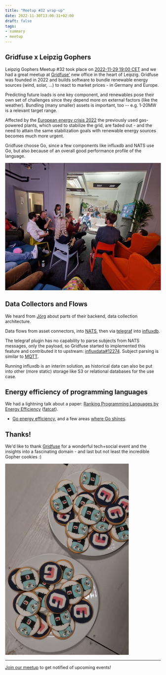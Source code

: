 ```yaml
---
title: "Meetup #32 wrap-up"
date: 2022-11-30T13:00:31+02:00
draft: false
tags:
- summary
- meetup
---
```


## Gridfuse x Leipzig Gophers


Leipzig Gophers Meetup #32 took place on [2022-11-29 19:00 CET][meetup] and we had a
great meetup at [Gridfuse'](https://gridfuse.com/) new office in the heart of
Leipzig. Gridfuse was founded in 2022 and builds software to bundle renewable
energy sources (wind, solar, ...) to react to market prices - in Germany and
Europe.

Predicting future loads is one key component, and renewables pose their own set
of challenges since they depend more on external factors (like the
weather). Bundling (many smaller) assets is important, too -- e.g. 1-20MW is a relevant target range.

Affected by the [European energy crisis
2022](https://www.consilium.europa.eu/en/infographics/eu-measures-to-cut-down-energy-bills/)
the previously used gas-powered plants, which used to stabilize the grid, are
faded out - and the need to attain the same stabilization goals with renewable energy sources
becomes much more urgent.

Gridfuse choose Go, since a few components like influxdb and NATS use Go, but
also because of an overall good performance profile of the language.

[![](/images/gridfuse-gophers-s.png)](https://www.linkedin.com/posts/lisaekern_gridfuse-leipziggophers-leipzigstartup-activity-7003703311040143360-PnjL?utm_source=share&utm_medium=member_desktop)

## Data Collectors and Flows

We heard from [Jörg](https://www.linkedin.com/in/j%C3%B6rg-werner-b49798105/)
about parts of their backend, data collection architecture.

Data flows from asset connectors, into [NATS](https://nats.io/), then
via [telegraf](https://docs.influxdata.com/telegraf/v1.24/) into
[influxdb](https://www.influxdata.com/).

The telegraf plugin has no capability to parse subjects from NATS messages,
only the payload, so Gridfuse started to implemented this feature and
contributed it to upstream:
[influxdata#12274](https://github.com/influxdata/telegraf/pull/12274). Subject parsing is similar to [MQTT](https://mqtt.org/).


Running influxdb is an interim solution, as historical data can also be put
into other (more static) storage like S3 or relational databases for the use case.

## Energy efficiency of programming languages

We had a lightning talk about a paper: [Ranking Programming Languages by Energy
Efficiency](https://haslab.github.io/SAFER/scp21.pdf)
([fatcat](https://fatcat.wiki/release/dccqbrxp55fozmzmqytgmgysaq)).

* [Go energy efficiency](https://github.com/miku/goenergy), and a few areas [where Go shines](https://github.com/miku/goenergy#where-go-shines).


## Thanks!

We'd like to thank [Gridfuse](https://gridfuse.com) for a wonderful tech+social event
and the insights into a fascinating domain - and last but not least the incredible Gopher cookies :)

[![](/images/gridfuse-gopher-cookies-s.png)](https://www.linkedin.com/posts/lisaekern_gridfuse-leipziggophers-leipzigstartup-activity-7003703311040143360-PnjL?utm_source=share&utm_medium=member_desktop)

----

[Join our meetup](https://www.meetup.com/Leipzig-Golang) to get notified of
upcoming events!



[meetup]: https://www.meetup.com/leipzig-golang/events/282941959/
